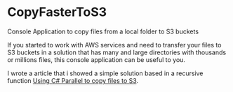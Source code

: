 # CopyFasterToS3
Console Application to copy files from a local folder to S3 buckets

If you started to work with AWS services and need to transfer your files to S3 buckets in a solution that has many and large directories with thousands or millions files, this console application can be useful to you. 

I wrote a article that i showed a simple solution based in a recursive function [Using C# Parallel to copy files to S3](http://aragostinho.github.io/2015/03/11/using-c-parallel-to-copy-files-to-s3.html).





